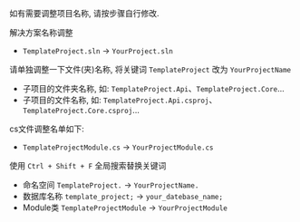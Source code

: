 如有需要调整项目名称, 请按步骤自行修改.

解决方案名称调整
- `TemplateProject.sln` -> `YourProject.sln`

请单独调整一下文件(夹)名称, 将关键词 `TemplateProject` 改为 `YourProjectName`
- 子项目的文件夹名称, 如: `TemplateProject.Api`、`TemplateProject.Core`...
- 子项目的文件名称, 如: `TemplateProject.Api.csproj`、`TemplateProject.Core.csproj`...

cs文件调整名单如下:
- `TemplateProjectModule.cs` -> `YourProjectModule.cs`

使用 `Ctrl + Shift + F` 全局搜索替换关键词
- 命名空间 `TemplateProject.` -> `YourProjectName.`
- 数据库名称 `template_project;` -> `your_datebase_name;`
- Module类 `TemplateProjectModule` -> `YourProjectModule`